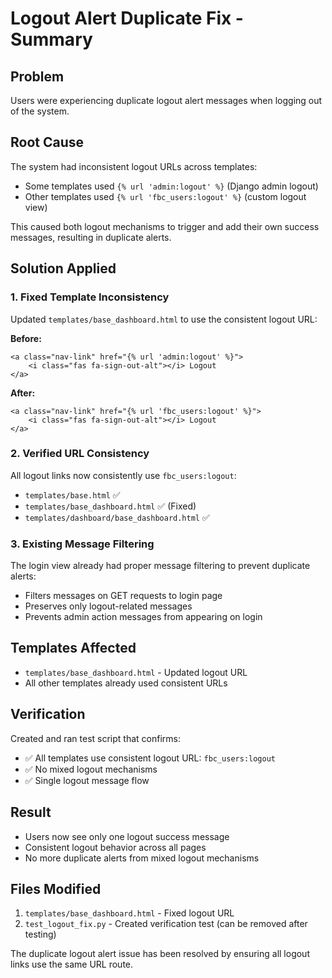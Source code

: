 # Logout Alert Duplicate Fix - Summary

## Problem
Users were experiencing duplicate logout alert messages when logging out of the system.

## Root Cause
The system had inconsistent logout URLs across templates:
- Some templates used `{% url 'admin:logout' %}` (Django admin logout)
- Other templates used `{% url 'fbc_users:logout' %}` (custom logout view)

This caused both logout mechanisms to trigger and add their own success messages, resulting in duplicate alerts.

## Solution Applied

### 1. Fixed Template Inconsistency
Updated `templates/base_dashboard.html` to use the consistent logout URL:

**Before:**
```django
<a class="nav-link" href="{% url 'admin:logout' %}">
    <i class="fas fa-sign-out-alt"></i> Logout
</a>
```

**After:**
```django
<a class="nav-link" href="{% url 'fbc_users:logout' %}">
    <i class="fas fa-sign-out-alt"></i> Logout
</a>
```

### 2. Verified URL Consistency
All logout links now consistently use `fbc_users:logout`:
- `templates/base.html` ✅
- `templates/base_dashboard.html` ✅ (Fixed)
- `templates/dashboard/base_dashboard.html` ✅

### 3. Existing Message Filtering
The login view already had proper message filtering to prevent duplicate alerts:
- Filters messages on GET requests to login page
- Preserves only logout-related messages
- Prevents admin action messages from appearing on login

## Templates Affected
- `templates/base_dashboard.html` - Updated logout URL
- All other templates already used consistent URLs

## Verification
Created and ran test script that confirms:
- ✅ All templates use consistent logout URL: `fbc_users:logout`
- ✅ No mixed logout mechanisms
- ✅ Single logout message flow

## Result
- Users now see only one logout success message
- Consistent logout behavior across all pages
- No more duplicate alerts from mixed logout mechanisms

## Files Modified
1. `templates/base_dashboard.html` - Fixed logout URL
2. `test_logout_fix.py` - Created verification test (can be removed after testing)

The duplicate logout alert issue has been resolved by ensuring all logout links use the same URL route.
